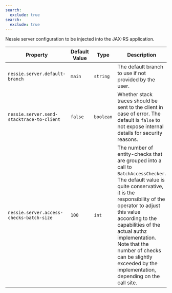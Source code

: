 ```yaml
---
search:
  exclude: true
search:
  exclude: true
---
```

<!--start-->

Nessie server configuration to be injected into the JAX-RS application.

| Property | Default Value | Type | Description |
|----------|---------------|------|-------------|
| `nessie.server.default-branch` | `main` | `string` | The default branch to use if not provided by the user.  |
| `nessie.server.send-stacktrace-to-client` | `false` | `boolean` | Whether stack traces should be sent to the client in case of error. The default is `false` to not expose internal details for security reasons.  |
| `nessie.server.access-checks-batch-size` | `100` | `int` | The number of entity-checks that are grouped into a call to `BatchAccessChecker`. The default  value is quite conservative, it is the responsibility of the operator to adjust this value  according to the capabilities of the actual authz implementation. Note that the number of  checks can be slightly exceeded by the implementation, depending on the call site.  |
